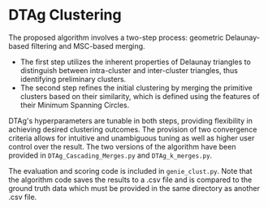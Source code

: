 # DTAg Clustering
The proposed algorithm involves a two-step process: geometric Delaunay-based filtering and MSC-based merging. 
- The first step utilizes the inherent properties of Delaunay triangles to distinguish between intra-cluster and inter-cluster triangles, thus identifying preliminary clusters.
- The second step refines the initial clustering by merging the primitive clusters based on their similarity, which is defined using the features of their Minimum Spanning Circles.

DTAg's hyperparameters are tunable in both steps, providing flexibility in achieving desired clustering outcomes. The provision of two convergence criteria allows for intuitive and unambiguous tuning as well as higher user control over the result.
The two versions of the algorithm have been provided in `DTAg_Cascading_Merges.py` and `DTAg_k_merges.py`. 

The evaluation and scoring code is included in `genie_clust.py`. Note that the algorithm code saves the results to a .csv file and is compared to the ground truth data which must be provided in the same directory as another .csv file.
